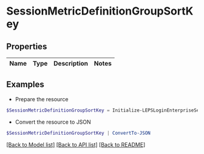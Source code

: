 # SessionMetricDefinitionGroupSortKey
## Properties

Name | Type | Description | Notes
------------ | ------------- | ------------- | -------------

## Examples

- Prepare the resource
```powershell
$SessionMetricDefinitionGroupSortKey = Initialize-LEPSLoginEnterpriseSessionMetricDefinitionGroupSortKey 
```

- Convert the resource to JSON
```powershell
$SessionMetricDefinitionGroupSortKey | ConvertTo-JSON
```

[[Back to Model list]](../README.md#documentation-for-models) [[Back to API list]](../README.md#documentation-for-api-endpoints) [[Back to README]](../README.md)

